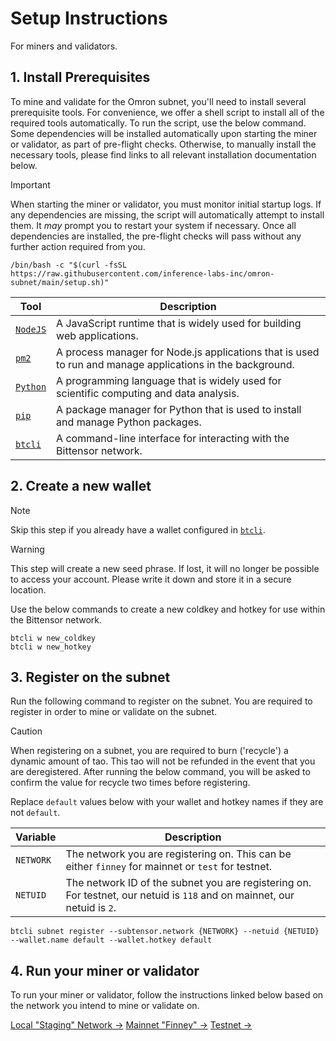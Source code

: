 # Setup Instructions

For miners and validators.

## 1. Install Prerequisites

To mine and validate for the Omron subnet, you'll need to install several prerequisite tools. For convenience, we offer a shell script to install all of the required tools automatically. To run the script, use the below command. Some dependencies will be installed automatically upon starting the miner or validator, as part of pre-flight checks. Otherwise, to manually install the necessary tools, please find links to all relevant installation documentation below.

> [!IMPORTANT]
> When starting the miner or validator, you must monitor initial startup logs. If any dependencies are missing, the script will automatically attempt to install them. It _may_ prompt you to restart your system if necessary. Once all dependencies are installed, the pre-flight checks will pass without any further action required from you.

```console
/bin/bash -c "$(curl -fsSL https://raw.githubusercontent.com/inference-labs-inc/omron-subnet/main/setup.sh)"
```

| Tool       | Description                                                                                               |
| ---------- | --------------------------------------------------------------------------------------------------------- |
| [`NodeJS`] | A JavaScript runtime that is widely used for building web applications.                                   |
| [`pm2`]    | A process manager for Node.js applications that is used to run and manage applications in the background. |
| [`Python`] | A programming language that is widely used for scientific computing and data analysis.                    |
| [`pip`]    | A package manager for Python that is used to install and manage Python packages.                          |
| [`btcli`]  | A command-line interface for interacting with the Bittensor network.                                      |

## 2. Create a new wallet

> [!NOTE]
> Skip this step if you already have a wallet configured in [`btcli`].

> [!WARNING]
> This step will create a new seed phrase. If lost, it will no longer be possible to access your account. Please write it down and store it in a secure location.

Use the below commands to create a new coldkey and hotkey for use within the Bittensor network.

```console
btcli w new_coldkey
btcli w new_hotkey
```

## 3. Register on the subnet

Run the following command to register on the subnet. You are required to register in order to mine or validate on the subnet.

> [!CAUTION]
> When registering on a subnet, you are required to burn ('recycle') a dynamic amount of tao. This tao will not be refunded in the event that you are deregistered. After running the below command, you will be asked to confirm the value for recycle two times before registering.

Replace `default` values below with your wallet and hotkey names if they are not `default`.

| Variable  | Description                                                                                                              |
| --------- | ------------------------------------------------------------------------------------------------------------------------ |
| `NETWORK` | The network you are registering on. This can be either `finney` for mainnet or `test` for testnet.                       |
| `NETUID`  | The network ID of the subnet you are registering on. For testnet, our netuid is `118` and on mainnet, our netuid is `2`. |

```console
btcli subnet register --subtensor.network {NETWORK} --netuid {NETUID} --wallet.name default --wallet.hotkey default
```

## 4. Run your miner or validator

To run your miner or validator, follow the instructions linked below based on the network you intend to mine or validate on.

[Local "Staging" Network →](./running_on_staging.md)
[Mainnet "Finney" →](./running_on_mainnet.md)
[Testnet →](./running_on_testnet.md)

[`NodeJS`]: https://nodejs.org/en/download/
[`pm2`]: https://pm2.keymetrics.io/docs/usage/quick-start/
[`Python`]: https://www.python.org/downloads/
[`pip`]: https://pip.pypa.io/en/stable/installation/
[`btcli`]: https://docs.bittensor.com/getting-started/installation

